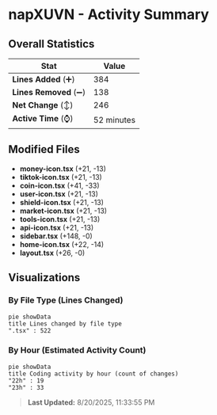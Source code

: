 # napXUVN - Activity Summary 

## Overall Statistics

| Stat                   | Value                                                             |
| ---------------------- | ----------------------------------------------------------------- |
| **Lines Added** (➕)   | 384                                          |
| **Lines Removed** (➖) | 138                                        |
| **Net Change** (↕)    | 246                |
| **Active Time** (⌚)   | 52 minutes |


## Modified Files
- **money-icon.tsx** (+21, -13)
- **tiktok-icon.tsx** (+21, -13)
- **coin-icon.tsx** (+41, -33)
- **user-icon.tsx** (+21, -13)
- **shield-icon.tsx** (+21, -13)
- **market-icon.tsx** (+21, -13)
- **tools-icon.tsx** (+21, -13)
- **api-icon.tsx** (+21, -13)
- **sidebar.tsx** (+148, -0)
- **home-icon.tsx** (+22, -14)
- **layout.tsx** (+26, -0)

## Visualizations

### By File Type (Lines Changed)

```mermaid
pie showData
title Lines changed by file type
".tsx" : 522
```

### By Hour (Estimated Activity Count)

```mermaid
pie showData
title Coding activity by hour (count of changes)
"22h" : 19
"23h" : 33
```


> **Last Updated:** 8/20/2025, 11:33:55 PM